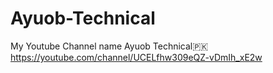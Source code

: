 # Ayuob-Technical
My Youtube Channel name Ayuob Technical🇵🇰 https://youtube.com/channel/UCELfhw309eQZ-vDmIh_xE2w
